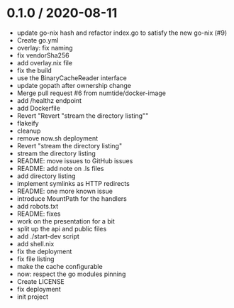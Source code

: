 0.1.0 / 2020-08-11
==================

  * update go-nix hash and refactor index.go to satisfy the new go-nix (#9)
  * Create go.yml
  * overlay: fix naming
  * fix vendorSha256
  * add overlay.nix file
  * fix the build
  * use the BinaryCacheReader interface
  * update gopath after ownership change
  * Merge pull request #6 from numtide/docker-image
  * add /healthz endpoint
  * add Dockerfile
  * Revert "Revert "stream the directory listing""
  * flakeify
  * cleanup
  * remove now.sh deployment
  * Revert "stream the directory listing"
  * stream the directory listing
  * README: move issues to GitHub issues
  * README: add note on .ls files
  * add directory listing
  * implement symlinks as HTTP redirects
  * README: one more known issue
  * introduce MountPath for the handlers
  * add robots.txt
  * README: fixes
  * work on the presentation for a bit
  * split up the api and public files
  * add ./start-dev script
  * add shell.nix
  * fix the deployment
  * fix file listing
  * make the cache configurable
  * now: respect the go modules pinning
  * Create LICENSE
  * fix deployment
  * init project
